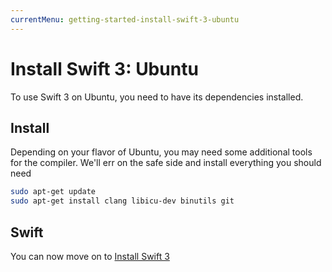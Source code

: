 ```yaml
---
currentMenu: getting-started-install-swift-3-ubuntu
---
```


# Install Swift 3: Ubuntu

To use Swift 3 on Ubuntu, you need to have its dependencies installed.

## Install

Depending on your flavor of Ubuntu, you may need some additional tools for the compiler. We'll err on the safe side and install everything you should need

```sh
sudo apt-get update
sudo apt-get install clang libicu-dev binutils git
```

## Swift

You can now move on to [Install Swift 3](install-swift-3.html)